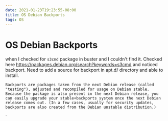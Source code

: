 ```yaml
---
date: 2021-01-23T19:23:55-08:00
title: OS Debian Backports
tags: OS
---
```


# OS Debian Backports

when I checked for `s3cmd` package in buster and I couldn't find it. Checked here https://packages.debian.org/search?keywords=s3cmd and noticed backport. Need to add a source for backport in apt.d/ directory and able to install.

```
Backports are packages taken from the next Debian release (called "testing"), adjusted and recompiled for usage on Debian stable. Because the package is also present in the next Debian release, you can easily upgrade your stable+backports system once the next Debian release comes out. (In a few cases, usually for security updates, backports are also created from the Debian unstable distribution.)
```



`